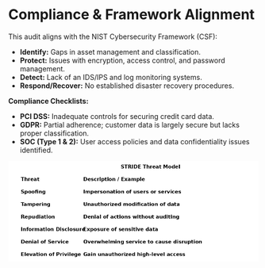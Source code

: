 # Compliance & Framework Alignment

This audit aligns with the NIST Cybersecurity Framework (CSF):

- **Identify:** Gaps in asset management and classification.
- **Protect:** Issues with encryption, access control, and password management.
- **Detect:** Lack of an IDS/IPS and log monitoring systems.
- **Respond/Recover:** No established disaster recovery procedures.

**Compliance Checklists:**  
- **PCI DSS:** Inadequate controls for securing credit card data.  
- **GDPR:** Partial adherence; customer data is largely secure but lacks proper classification.  
- **SOC (Type 1 & 2):** User access policies and data confidentiality issues identified.

![Threat Model](https://raw.githubusercontent.com/iamJ0nes/botium-toys-audit/main/assets/threat-clean.png)

